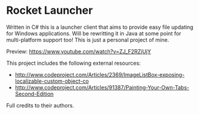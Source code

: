 Rocket Launcher
=============

Written in C# this is a launcher client that aims to provide easy file updating for Windows applications. Will be rewritting it in Java at some point for multi-platform support too! This is just a personal project of mine.

Preview: https://www.youtube.com/watch?v=ZJ_F2RZjUjY

This project includes the following external resources:
* http://www.codeproject.com/Articles/2369/ImageListBox-exposing-localizable-custom-object-co
* http://www.codeproject.com/Articles/91387/Painting-Your-Own-Tabs-Second-Edition

Full credits to their authors.
